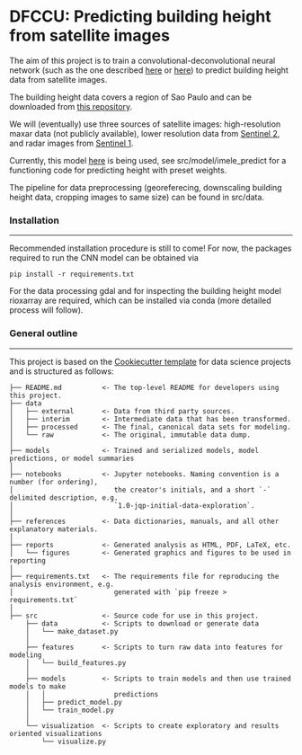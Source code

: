 # DFCCU: Predicting building height from satellite images

The aim of this project is to train a convolutional-deconvolutional neural network (such as the one described [here](https://arxiv.org/abs/1802.10249) or [here](https://www.mdpi.com/2072-4292/12/17/2719)) to predict building height data from satellite images. 

The building height data covers a region of Sao Paulo and can be downloaded from [this repository](https://www.kaggle.com/datasets/andasampa/height-model).

We will (eventually) use three sources of satellite images: high-resolution maxar data (not publicly available), lower resolution data from [Sentinel 2](https://developers.google.com/earth-engine/datasets/catalog/sentinel-2), and radar images from [Sentinel 1](https://developers.google.com/earth-engine/datasets/catalog/COPERNICUS_S1_GRD).

Currently, this model [here](https://github.com/speed8928/IMELE) is being used, see src/model/imele_predict for a functioning code for predicting height with preset weights.

The pipeline for data preprocessing (georeferecing, downscaling building height data, cropping images to same size) can be found in src/data.

### Installation
------------

Recommended installation procedure is still to come! For now, the packages required to run the CNN model can be obtained via

    pip install -r requirements.txt
    
For the data processing gdal and for inspecting the building height model rioxarray are required, which can be installed via conda (more detailed process will follow).

### General outline
------------
This project is based on the [Cookiecutter template](http://drivendata.github.io/cookiecutter-data-science/) for data science projects and is structured as follows:

```
├── README.md          <- The top-level README for developers using this project.
├── data
│   ├── external       <- Data from third party sources.
│   ├── interim        <- Intermediate data that has been transformed.
│   ├── processed      <- The final, canonical data sets for modeling.
│   └── raw            <- The original, immutable data dump.
│
├── models             <- Trained and serialized models, model predictions, or model summaries
│
├── notebooks          <- Jupyter notebooks. Naming convention is a number (for ordering),
│                         the creator's initials, and a short `-` delimited description, e.g.
│                         `1.0-jqp-initial-data-exploration`.
│
├── references         <- Data dictionaries, manuals, and all other explanatory materials.
│
├── reports            <- Generated analysis as HTML, PDF, LaTeX, etc.
│   └── figures        <- Generated graphics and figures to be used in reporting
│
├── requirements.txt   <- The requirements file for reproducing the analysis environment, e.g.
│                         generated with `pip freeze > requirements.txt`
│
├── src                <- Source code for use in this project.
    ├── data           <- Scripts to download or generate data
    │   └── make_dataset.py
    │
    ├── features       <- Scripts to turn raw data into features for modeling
    │   └── build_features.py
    │
    ├── models         <- Scripts to train models and then use trained models to make
    │   │                 predictions
    │   ├── predict_model.py
    │   └── train_model.py
    │
    └── visualization  <- Scripts to create exploratory and results oriented visualizations
        └── visualize.py

```




